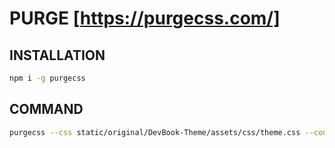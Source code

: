 # PURGE [https://purgecss.com/]

## INSTALLATION

```bash
npm i -g purgecss
```

## COMMAND

```bash
purgecss --css static/original/DevBook-Theme/assets/css/theme.css --content static/original/DevBook-Theme/purge/input/section1.html --output ./static/original/DevBook-Theme/purge/output/section1.css
```
